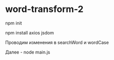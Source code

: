 # word-transform-2

npm init

npm install axios jsdom

Проводим изменения в searchWord и wordCase

Далее - node main.js
